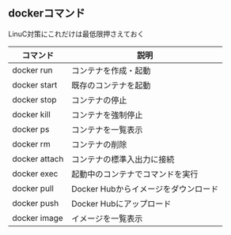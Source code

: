 ## dockerコマンド

LinuC対策にこれだけは最低限押さえておく

コマンド|説明
--|--
docker run | コンテナを作成・起動
docker start | 既存のコンテナを起動
docker stop | コンテナの停止
docker kill | コンテナを強制停止
docker ps | コンテナを一覧表示
docker rm | コンテナの削除
docker attach | コンテナの標準入出力に接続
docker exec | 起動中のコンテナでコマンドを実行
docker pull | Docker Hubからイメージをダウンロード
docker push | Docker Hubにアップロード
docker image | イメージを一覧表示
